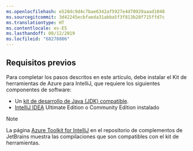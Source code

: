 ```yaml
---
ms.openlocfilehash: e528dc9d4c7bae6342af5927e4d70929aaad1048
ms.sourcegitcommit: 3d42245ecbfaeda31abba5f3f813b28f715ffd7c
ms.translationtype: HT
ms.contentlocale: es-ES
ms.lasthandoff: 08/12/2019
ms.locfileid: "68278806"
---
```


## <a name="prerequisites"></a>Requisitos previos

Para completar los pasos descritos en este artículo, debe instalar el Kit de herramientas de Azure para IntelliJ, que requiere los siguientes componentes de software:

* Un [kit de desarrollo de Java (JDK) compatible](https://aka.ms/azure-jdks).
* [IntelliJ IDEA](https://www.jetbrains.com/idea/download/) Ultimate Edition o Community Edition instalado

> [!NOTE]
> 
> La página [Azure Toolkit for IntelliJ](https://plugins.jetbrains.com/plugin/8053) en el repositorio de complementos de JetBrains muestra las compilaciones que son compatibles con el kit de herramientas.
> 

<!--
> [!IMPORTANT]
> 
> If you are using the Azure Toolkit for IntelliJ on Windows, the toolkit requires installing the Azure SDK 2.9.6 or later in order to use the Azure emulator. You have two options for installing the Azure SDK:
> 
> * You can download and install the Azure SDK by using the [Web Platform Installer (WebPI)](http://go.microsoft.com/fwlink/?LinkID=252838).
> * If you do not have the Azure SDK installed when you create your first Azure deployment project, you will be prompted to automatically download install the requisite version of the Azure SDK.
> 
> Note that the Azure SDK is only required on Windows.
> 
-->
